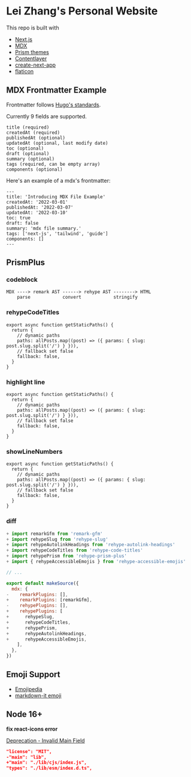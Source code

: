 # Lei Zhang's Personal Website

This repo is built with

- [Next.js](https://nextjs.org/)
- [MDX](https://mdxjs.com/)
- [Prism themes](https://github.com/PrismJS/prism-themes)
- [Contentlayer](https://www.contentlayer.dev)
- [create-next-app](https://github.com/vercel/next.js/tree/canary/packages/create-next-app)
- [flaticon](https://www.flaticon.com/)

## MDX Frontmatter Example

Frontmatter follows [Hugo's standards](https://gohugo.io/content-management/front-matter/).

Currently 9 fields are supported.

```
title (required)
createdAt (required)
publishedAt (optional)
updatedAt (optional, last modify date)
toc (optional)
draft (optional)
summary (optional)
tags (required, can be empty array)
components (optional)
```

Here's an example of a mdx's frontmatter:

```
---
title: 'Introducing MDX File Example'
createdAt: '2022-03-01'
publishedAt: '2022-03-07'
updatedAt: '2022-03-10'
toc: true
draft: false
summary: 'mdx file summary.'
tags: ['next-js', 'tailwind', 'guide']
components: []
---
```

## PrismPlus

### codeblock

```shell
MDX ----> remark AST ------> rehype AST --------> HTML
    parse            convert            stringify
```

### rehypeCodeTitles

```js:pages/posts/[...slug.js]
export async function getStaticPaths() {
  return {
    // dynamic paths
    paths: allPosts.map((post) => ({ params: { slug: post.slug.split('/') } })),
    // fallback set false
    fallback: false,
  }
}
```

### highlight line

```js:pages/posts/[...slug.js] {1,3-4}
export async function getStaticPaths() {
  return {
    // dynamic paths
    paths: allPosts.map((post) => ({ params: { slug: post.slug.split('/') } })),
    // fallback set false
    fallback: false,
  }
}
```

### showLineNumbers

```js:pages/posts/[...slug.js] {1,3-4} showLineNumbers
export async function getStaticPaths() {
  return {
    // dynamic paths
    paths: allPosts.map((post) => ({ params: { slug: post.slug.split('/') } })),
    // fallback set false
    fallback: false,
  }
}
```

### diff

```diff:contentlayer.config.js
+ import remarkGfm from 'remark-gfm'
+ import rehypeSlug from 'rehype-slug'
+ import rehypeAutolinkHeadings from 'rehype-autolink-headings'
+ import rehypeCodeTitles from 'rehype-code-titles'
+ import rehypePrism from 'rehype-prism-plus'
+ import { rehypeAccessibleEmojis } from 'rehype-accessible-emojis'

// ...

export default makeSource({
  mdx: {
-    remarkPlugins: [],
+    remarkPlugins: [remarkGfm],
-    rehypePlugins: [],
+    rehypePlugins: [
+      rehypeSlug,
+      rehypeCodeTitles,
+      rehypePrism,
+      rehypeAutolinkHeadings,
+      rehypeAccessibleEmojis,
    ],
  },
})
```


## Emoji Support

- [Emojipedia](https://emojipedia.org/)
- [markdown-it emoji](https://github.com/markdown-it/markdown-it-emoji/blob/master/lib/data/full.mjs)

## Node 16+

**fix react-icons error**

[Deprecation - Invalid Main Field](https://github.com/react-icons/react-icons/issues/509)

```diff:node_modules/react-icons/package.json
"license": "MIT",
-"main": "lib",
+"main": "./lib/cjs/index.js",
"types": "./lib/esm/index.d.ts",
```